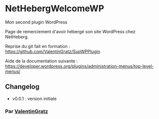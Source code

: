 # NetHebergWelcomeWP
 Mon second plugin WordPress
 
 Page de remerciement d'avoir hébergé son site WordPress chez NetHeberg.

Reprise du git fait en formation : https://github.com/ValentinGratz/SupWPPlugin

Aide de la documentation suivante : https://developer.wordpress.org/plugins/administration-menus/top-level-menus/

## Changelog
- v0.0.1 : version initiale

### Par [ValentinGratz](https://github.com/ValentinGratz)
